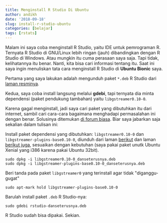 ```yaml
---
title: Menginstall R Studio Di Ubuntu
author: andikh
date: '2018-09-18'
slug: install-r-studio-ubuntu
categories: [belajar]
tags: [rstats]
---
```


Malam ini saya coba menginstall R Studio, yaitu IDE untuk pemrograman R. Ternyata R Studio di GNU/Linux lebih ringan (jauh) dibandingkan dengan R Studio di Windows. Atau mungkin itu cuma perasaan saya saja. Tapi tidak, kelihatannya itu benar. Nanti, kita bisa cari informasi tentang itu. Saat ini saya ingin menuliskan tata cara menginstall R Studio di **Ubuntu Bionic** saya.

Pertama yang saya lakukan adalah mengunduh paket `*.deb` R Studio dari [laman resminya](https://www.rstudio.com/products/rstudio/download/).

Kedua, saya coba install langsung melalui **gdebi**, tapi ternyata dia minta dependensi (paket pendukung tambahan) yaitu `libgstreamer0.10-0`.

Karena gagal menginstall, jadi saya cari paket yang dibutuhkan itu dari internet, sambil cari cara-cara bagaimana menghadapi permasalahan ini dengan benar. Solusinya ditemukan [di forum biasa](http://stackoverflow.com/questions/40413323/ddg#40938717). Biar saya jabarkan saja sekalian dalam tulisan ini:

Install paket dependensi yang dibutuhkan: `libgstreamer0.10-0` dan `libgstreamer-plugins-base0.10-0`, diunduh dari laman [berikut](https://pkgs.org/download/libgstreamer0.10-0) dan laman [berikut juga](https://pkgs.org/download/libgstreamer-plugins-base0.10-0), sesuaikan dengan kebutuhan (saya pakai paket unutk Ubuntu Xenial yang i386 karena pakai Ubuntu 32bit).

```cd Downloads
sudo dpkg -i libgstreamer0.10-0_danseterusnya.deb
sudo dpkg -i libgstreamer-plugins-base0.10-0_danseterusnya.deb
```

Beri tanda pada paket `libgstreamer0` yang terinstall agar tidak "diganggu-gugat"

```sudo apt-mark hold libgstreamer0.10-0
sudo apt-mark hold libgstreamer-plugins-base0.10-0
```

Barulah install paket `.deb` R Studio-nya:

```sudo gdebi rstudio-danseterusnya.deb```

R Studio sudah bisa dipakai. Sekian.
